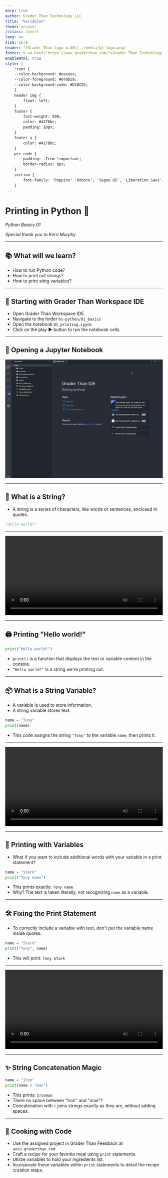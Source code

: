 ```yaml
---
marp: true
author: Grader Than Technology LLC
title: "Variables"
theme: uncover
//class: invert
lang: en
size: 16:9
header: ![Grader Than Logo w:40](../media/gt-logo.png)
footer: © <a href="https://www.graderthan.com/">Grader Than Technology LLC</a>
enableHtml: true
style: |
    :root {
    --color-background: #eeeeee;
    --color-foreground: #070D59;
    --color-background-code: #DCDCDC;
    }
    header img {
        float: left;
    }
    footer {
        font-weight: 500;
        color: #4178bc;
        padding: 10px;
    }
    footer a {
        color: #4178bc;
    }
    pre code {
        padding: .7rem !important;
        border-radius: 8px;
    }
    section {
        font-family: 'Poppins' 'Roboto', 'Segoe UI', 'Liberation Sans', 'Helvetica', 'Arial', sans-serif;
    }
---
```


# Printing in Python 🐍

*Python Basics 01*

*Special thank you to Kerri Murphy*

---

## 📚 What will we learn?

- How to run Python code?
- How to print out strings?
- How to print sting variables?

---

## 🚀 Starting with Grader Than Workspace IDE

- Open Grader Than Workspace IDE.
- Navigate to the folder `hs-python/01_basics`
- Open the notebook `01_printing.ipynb`
- Click on the play ▶️ button to run the notebook cells.

<!-- 
- This slide introduces students to the initial steps of using the Grader Than Workspace IDE, focusing on opening and running a notebook.
- Emphasize the importance of knowing how to navigate through the IDE to find and open the required notebook.
- Highlight the simplicity of running code by using the play button, encouraging students to actively engage with the code by running it themselves.
-->

---

<!-- _footer: ""  -->
<!-- _header: "" -->

## 🚀 Opening a Jupyter Notebook

![opening a Jupyter Notebook](../media/opening-notebook.gif)

---

## 🧵 What is a String?

- A string is a series of characters, like words or sentences, enclosed in quotes.

```py
"Hello world!"
```

<!-- 
- This slide explains the concept of a string in programming, emphasizing its nature as a sequence of characters.
- Use the example to show a string in action, reinforcing the idea that strings are enclosed in quotes.
-->

---
<!-- _footer: ""  -->
<!-- _header: "" -->

<video src="../media/printing.mp4" controls width="100%"></video>

<!-- 
[video]{../media/01_printing/printing.mp4}
-->

---

## 🖨️ Printing "Hello world!"

```python
print("Hello world!")
```

- `print()` is a function that displays the text or variable content in the console.
- `"Hello world!"` is a string we're printing out.

<!-- 
- This slide demonstrates the basic use of the `print()` function in Python to display text.
- Explain that the text inside the quotes is what gets printed out, introducing the concept of string literals.
-->

---

## 📦 What is a String Variable?

- A variable is used to store information.
- A string variable stores text.

```python
name = "Tony"
print(name)
```

- This code assigns the string `"Tony"` to the variable `name`, then prints it.

<!-- 
- Introduce the concept of variables as containers for storing data.
- Explain how a string variable specifically stores text, using a simple assignment and print statement to illustrate.
-->

---


<!-- _footer: ""  -->
<!-- _header: "" -->

<video src="../media/with_variables_comma.mp4" controls width="100%"></video>

<!-- 
[video]{../media/01_printing/with_variables_comma.mp4}
-->

---

## 🤔 Printing with Variables

- What if you want to include additional words with your variable in a print statement?

```python
name = "Stark"
print("Tony name")
```

- This prints exactly: `Tony name`
- Why? The text is taken literally, not recognizing `name` as a variable.

<!-- 
- This slide addresses a common beginner mistake of trying to print a variable by simply including its name within a string literal.
- Emphasize that the print statement doesn't interpret "name" as a variable when it's inside quotes, leading to the literal output "Hello name" instead of substituting the variable's value.
- Use this as an opportunity to introduce the concept of string concatenation or formatting as a way to correctly include variables within output strings.
-->

---

## 🛠 Fixing the Print Statement

- To correctly include a variable with text, don't put the variable name inside quotes:

```python
name = "Stark"
print("Tony", name)
```

- This will print: `Tony Stark`

<!-- 
- Use this as an opportunity to correct the misconception and introduce the correct ways to concatenate strings or use commas for printing.
-->

---


<!-- _footer: ""  -->
<!-- _header: "" -->

<video src="../media/string_concatenation.mp4" controls width="100%"></video>

<!-- 
[video]{../media/01_printing/string_concatenation.mp4}
-->

---

## ✨ String Concatenation Magic

```python
name = "Iron"
print(name + "man")
```

- This prints: `Ironman`
- There no space between "Iron" and "man"?
- Concatenation with `+` joins strings exactly as they are, without adding spaces.

<!-- 
- This slide introduces the concept of string concatenation using the `+` operator as a way to join text with variable values.
- Explain that concatenation directly combines the strings without any additional characters, such as spaces, leading to the output "HelloBruce".
- Highlight the importance of explicitly adding spaces when using concatenation to ensure the output is formatted as intended.
-->

---

## 🍳 Cooking with Code

- Use the assigned project in Grader Than Feedback at `auto.graderthan.com`
- Craft a recipe for your favorite meal using `print` statements.
- Utilize variables to hold your ingredients list.
- Incorporate these variables within `print` statements to detail the recipe creation steps.

<!-- 
- This slide encourages students to apply programming to real-life scenarios, such as writing a recipe.
- The code example demonstrates how to use variables to store ingredient information, showing practical applications of variables.
- Encourages students to think creatively about how code can be used to organize and present information, reinforcing the use of `print` statements for output.
-->
